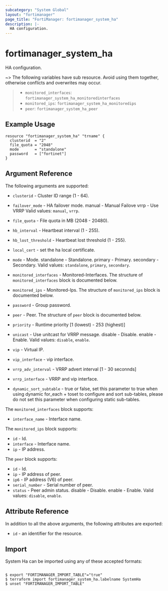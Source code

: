 ```yaml
---
subcategory: "System Global"
layout: "fortimanager"
page_title: "FortiManager: fortimanager_system_ha"
description: |-
  HA configuration.
---
```


# fortimanager_system_ha
HA configuration.

~> The following variables have sub resource. Avoid using them together, otherwise conflicts and overwrites may occur.
>- `monitored_interfaces`: `fortimanager_system_ha_monitoredinterfaces`
>- `monitored_ips`: `fortimanager_system_ha_monitoredips`
>- `peer`: `fortimanager_system_ha_peer`



## Example Usage

```hcl
resource "fortimanager_system_ha" "trname" {
  clusterid  = "2"
  file_quota = "2048"
  mode       = "standalone"
  password   = ["fortinet"]
}
```

## Argument Reference


The following arguments are supported:


* `clusterid` - Cluster ID range (1 - 64).
* `failover_mode` - HA failover mode. manual - Manual Failove vrrp - Use VRRP Valid values: `manual`, `vrrp`.

* `file_quota` - File quota in MB (2048 - 20480).
* `hb_interval` - Heartbeat interval (1 - 255).
* `hb_lost_threshold` - Heartbeat lost threshold (1 - 255).
* `local_cert` - set the ha local certificate.
* `mode` - Mode. standalone - Standalone. primary - Primary. secondary - Secondary. Valid values: `standalone`, `primary`, `secondary`.

* `monitored_interfaces` - Monitored-Interfaces. The structure of `monitored_interfaces` block is documented below.
* `monitored_ips` - Monitored-Ips. The structure of `monitored_ips` block is documented below.
* `password` - Group password.
* `peer` - Peer. The structure of `peer` block is documented below.
* `priority` - Runtime priority [1 (lowest) - 253 (highest)]
* `unicast` - Use unitcast for VRRP message. disable - Disable. enable - Enable. Valid values: `disable`, `enable`.

* `vip` - Virtual IP.
* `vip_interface` - vip interface.
* `vrrp_adv_interval` - VRRP advert interval [1 - 30 seconnds]
* `vrrp_interface` - VRRP and vip interface.
* `dynamic_sort_subtable` - true or false, set this parameter to true when using dynamic for_each + toset to configure and sort sub-tables, please do not set this parameter when configuring static sub-tables.

The `monitored_interfaces` block supports:

* `interface_name` - Interface name.

The `monitored_ips` block supports:

* `id` - Id.
* `interface` - Interface name.
* `ip` - IP address.

The `peer` block supports:

* `id` - Id.
* `ip` - IP address of peer.
* `ip6` - IP address (V6) of peer.
* `serial_number` - Serial number of peer.
* `status` - Peer admin status. disable - Disable. enable - Enable. Valid values: `disable`, `enable`.



## Attribute Reference

In addition to all the above arguments, the following attributes are exported:
* `id` - an identifier for the resource.

## Import

System Ha can be imported using any of these accepted formats:
```

$ export "FORTIMANAGER_IMPORT_TABLE"="true"
$ terraform import fortimanager_system_ha.labelname SystemHa
$ unset "FORTIMANAGER_IMPORT_TABLE"
```

